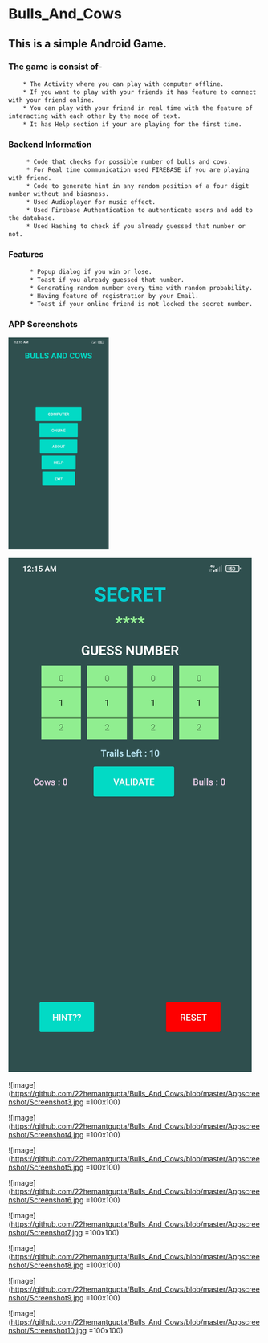 # Bulls_And_Cows
## This is a simple Android Game.

### The game is consist of- 

        * The Activity where you can play with computer offline.
        * If you want to play with your friends it has feature to connect with your friend online.
        * You can play with your friend in real time with the feature of interacting with each other by the mode of text.
        * It has Help section if your are playing for the first time.
         
### Backend Information

         * Code that checks for possible number of bulls and cows.
         * For Real time communication used FIREBASE if you are playing with friend.
         * Code to generate hint in any random position of a four digit number without and biasness.
         * Used Audioplayer for music effect.
         * Used Firebase Authentication to authenticate users and add to the database.
         * Used Hashing to check if you already guessed that number or not.
         
### Features
          * Popup dialog if you win or lose.
          * Toast if you already guessed that number.
          * Generating random number every time with random probability.
          * Having feature of registration by your Email.
          * Toast if your online friend is not locked the secret number.
          
### APP Screenshots

<img src="https://github.com/22hemantgupta/Bulls_And_Cows/blob/master/Appscreenshot/Screenshot1.jpg" alt="drawing" width="200"/>

![image](https://github.com/22hemantgupta/Bulls_And_Cows/blob/master/Appscreenshot/Screenshot2.jpg?raw=true)

![image](https://github.com/22hemantgupta/Bulls_And_Cows/blob/master/Appscreenshot/Screenshot3.jpg =100x100)

![image](https://github.com/22hemantgupta/Bulls_And_Cows/blob/master/Appscreenshot/Screenshot4.jpg =100x100)

![image](https://github.com/22hemantgupta/Bulls_And_Cows/blob/master/Appscreenshot/Screenshot5.jpg =100x100)

![image](https://github.com/22hemantgupta/Bulls_And_Cows/blob/master/Appscreenshot/Screenshot6.jpg =100x100)

![image](https://github.com/22hemantgupta/Bulls_And_Cows/blob/master/Appscreenshot/Screenshot7.jpg =100x100)

![image](https://github.com/22hemantgupta/Bulls_And_Cows/blob/master/Appscreenshot/Screenshot8.jpg =100x100)

![image](https://github.com/22hemantgupta/Bulls_And_Cows/blob/master/Appscreenshot/Screenshot9.jpg =100x100)

![image](https://github.com/22hemantgupta/Bulls_And_Cows/blob/master/Appscreenshot/Screenshot10.jpg =100x100)
